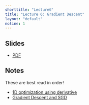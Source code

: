 ```yaml
---
shorttitle: "Lecture6"
title: "Lecture 6: Gradient Descent"
layout: "default"
noline: 1
---
```


## Slides

- [PDF](../slides/lecture6.pdf)

## Notes

These are best read in order!

- [1D optimization using derivative](../wiki/optimcalc.html)
- [Gradient Descent and SGD](../wiki/gradientdescent.html)
